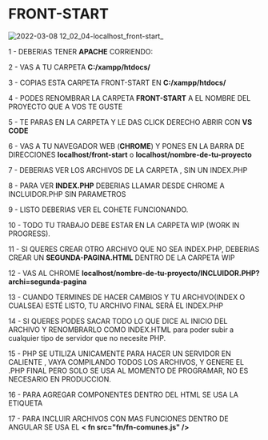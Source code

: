 # FRONT-START

![2022-03-08 12_02_04-localhost_front-start_](https://user-images.githubusercontent.com/5306603/157264467-457a9bea-1728-4781-9234-74a53541078a.jpg)


1 - DEBERIAS TENER **APACHE** CORRIENDO:

2 - VAS A TU CARPETA **C:/xampp/htdocs/**

3 - COPIAS ESTA CARPETA FRONT-START EN **C:/xampp/htdocs/**

4 - PODES RENOMBRAR LA CARPETA **FRONT-START** A EL NOMBRE DEL PROYECTO QUE A VOS TE GUSTE

5 - TE PARAS EN LA CARPETA Y LE DAS CLICK DERECHO ABRIR CON **VS CODE**

6 - VAS A TU NAVEGADOR WEB (**CHROME**) Y PONES EN LA BARRA DE DIRECCIONES **localhost/front-start** o **localhost/nombre-de-tu-proyecto**

7 - DEBERIAS VER LOS ARCHIVOS DE LA CARPETA , SIN UN INDEX.PHP

8 - PARA VER **INDEX.PHP** DEBERIAS LLAMAR DESDE CHROME A INCLUIDOR.PHP SIN PARAMETROS

9 - LISTO DEBERIAS VER EL COHETE FUNCIONANDO.

10 - TODO TU TRABAJO DEBE ESTAR EN LA CARPETA WIP (WORK IN PROGRESS).

11 - SI QUERES CREAR OTRO ARCHIVO QUE NO SEA INDEX.PHP, DEBERIAS CREAR UN **SEGUNDA-PAGINA.HTML** DENTRO DE LA CARPETA WIP

12 - VAS AL CHROME **localhost/nombre-de-tu-proyecto/INCLUIDOR.PHP?archi=segunda-pagina**


13 - CUANDO TERMINES DE HACER CAMBIOS Y TU ARCHIVO(INDEX O CUALSEA) ESTÉ LISTO, TU ARCHIVO FINAL SERÁ EL INDEX.PHP


14 - SI QUERES PODES SACAR TODO LO QUE DICE **<?PHP ?>** AL INICIO DEL ARCHIVO Y RENOMBRARLO COMO INDEX.HTML para poder subir a cualquier tipo de servidor que no necesite PHP.


15 - PHP SE UTILIZA UNICAMENTE PARA HACER UN SERVIDOR EN CALIENTE , VAYA COMPILANDO TODOS LOS ARCHIVOS, Y GENERE EL .PHP FINAL PERO SOLO SE USA AL MOMENTO DE PROGRAMAR, NO ES NECESARIO
EN PRODUCCION.


16 - PARA AGREGAR COMPONENTES DENTRO DEL HTML SE USA LA ETIQUETA <include src="ruta-al-archivo"></include>

17 - PARA INCLUIR ARCHIVOS CON MAS FUNCIONES DENTRO DE ANGULAR SE USA EL **< fn src="fn/fn-comunes.js" />**
